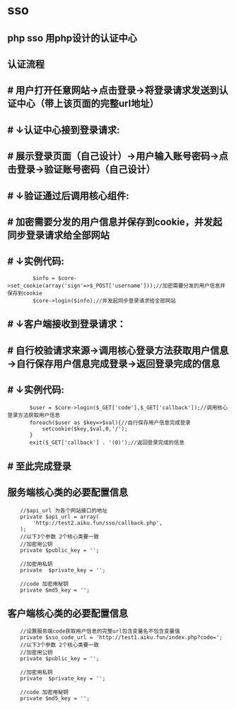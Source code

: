 # sso
##  php sso  用php设计的认证中心  

##  认证流程  
## #  用户打开任意网站→点击登录→将登录请求发送到认证中心（带上该页面的完整url地址）
## # ↓认证中心接到登录请求:
## # 展示登录页面（自己设计）→用户输入账号密码→点击登录→验证账号密码（自己设计）
## # ↓验证通过后调用核心组件:
## # 加密需要分发的用户信息并保存到cookie，并发起同步登录请求给全部网站
## # ↓实例代码:
``` 
        $info = $core->set_cookie(array('sign'=>$_POST['username']));//加密需要分发的用户信息并保存到cookie
        $core->login($info);//并发起同步登录请求给全部网站
```
 ## # ↓客户端接收到登录请求：
 ## # 自行校验请求来源→调用核心登录方法获取用户信息→自行保存用户信息完成登录->返回登录完成的信息
 ## # ↓实例代码:
 ```
        $user = $core->login($_GET['code'],$_GET['callback']);//调用核心登录方法获取用户信息
        foreach($user as $key=>$val){//自行保存用户信息完成登录
            setcookie($key,$val,0,'/');
        }
        exit($_GET['callback'] . '(0)');//返回登录完成的信息
```
## # 至此完成登录

## 服务端核心类的必要配置信息
```
    //$api_url 为各个网站接口的地址
    private $api_url = array(
        'http://test2.aiku.fun/sso/callback.php',
    );
    //以下3个参数 2个核心类要一致
    //加密用公钥
    private $public_key = '';

    //加密用私钥
    private  $private_key = '';

    //code 加密用秘钥
    private $md5_key = '';
```
## 客户端核心类的必要配置信息
```$xslt
    //设置服务端code获取用户信息的完整url包含变量名不包含变量值
    private $sso_code_url = 'http://test1.aiku.fun/index.php?code=';
    //以下3个参数 2个核心类要一致
    //加密用公钥 
    private $public_key = '';

    //加密用私钥
    private  $private_key = '';

    //code 加密用秘钥
    private $md5_key = '';
```